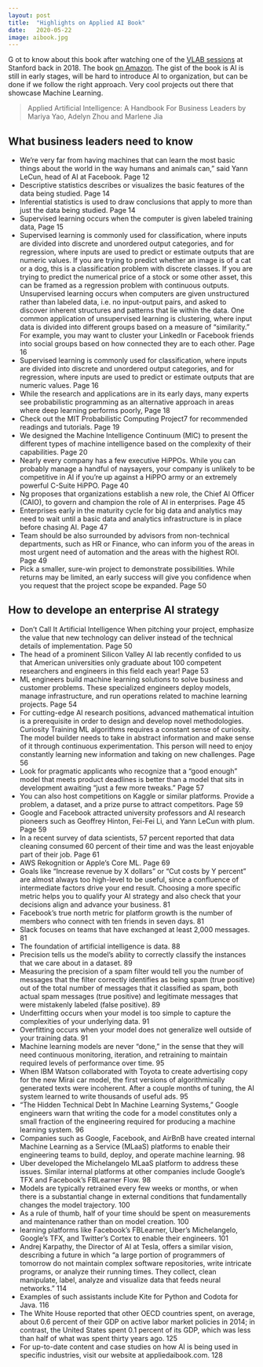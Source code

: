 ```yaml
---
layout: post
title:  "Highlights on Applied AI Book"
date:   2020-05-22
image: aibook.jpg
---
```

<p class="intro"><span class="dropcap">G</span> ot to know about this book after watching one of the <a href="https://vlab.org/portfolio-items/proliferation-of-artificial-intelligence/" target="_blank">VLAB sessions</a> at Stanford back in 2018. The book <a href="https://www.amazon.com/dp/0998289027?tag=duckduckgo-d-20&linkCode=osi&th=1&psc=1" target="_blank">on Amazon</a>. The gist of the book is AI is still in early stages, will be hard to introduce AI to organization, but can be done if we follow the right approach. Very cool projects out there that showcase Machine Learning.</p>

> Applied Artificial Intelligence: A Handbook For Business Leaders by Mariya Yao, Adelyn Zhou and Marlene Jia

## What business leaders need to know
* We’re very far from having machines that can learn the most basic things about the world in the way humans and animals can,” said Yann LeCun, head of AI at Facebook. Page 12
* Descriptive statistics describes or visualizes the basic features of the data being studied. Page 14 
* Inferential statistics is used to draw conclusions that apply to more than just the data being studied. Page 14
* Supervised learning occurs when the computer is given labeled training data, Page 15
* Supervised learning is commonly used for classification, where inputs are divided into discrete and unordered output categories, and for regression, where inputs are used to predict or estimate outputs that are numeric values. If you are trying to predict whether an image is of a cat or a dog, this is a classification problem with discrete classes. If you are trying to predict the numerical price of a stock or some other asset, this can be framed as a regression problem with continuous outputs. Unsupervised learning occurs when computers are given unstructured rather than labeled data, i.e. no input-output pairs, and asked to discover inherent structures and patterns that lie within the data. One common application of unsupervised learning is clustering, where input data is divided into different groups based on a measure of “similarity.” For example, you may want to cluster your LinkedIn or Facebook friends into social groups based on how connected they are to each other. Page 16
* Supervised learning is commonly used for classification, where inputs are divided into discrete and unordered output categories, and for regression, where inputs are used to predict or estimate outputs that are numeric values. Page 16
* While the research and applications are in its early days, many experts see probabilistic programming as an alternative approach in areas where deep learning performs poorly, Page 18
* Check out the MIT Probabilistic Computing Project7 for recommended readings and tutorials. Page 19
* We designed the Machine Intelligence Continuum (MIC) to present the different types of machine intelligence based on the complexity of their capabilities. Page 20
* Nearly every company has a few executive HiPPOs. While you can probably manage a handful of naysayers, your company is unlikely to be competitive in AI if you’re up against a HiPPO army or an extremely powerful C-Suite HiPPO. Page 40
* Ng proposes that organizations establish a new role, the Chief AI Officer (CAIO), to govern and champion the role of AI in enterprises. Page 45
* Enterprises early in the maturity cycle for big data and analytics may need to wait until a basic data and analytics infrastructure is in place before chasing AI. Page 47
* Team should be also surrounded by advisors from non-technical departments, such as HR or Finance, who can inform you of the areas in most urgent need of automation and the areas with the highest ROI. Page 49
* Pick a smaller, sure-win project to demonstrate possibilities. While returns may be limited, an early success will give you confidence when you request that the project scope be expanded. Page 50

## How to develope an enterprise AI strategy
* Don’t Call It Artificial Intelligence When pitching your project, emphasize the value that new technology can deliver instead of the technical details of implementation. Page 50
* The head of a prominent Silicon Valley AI lab recently confided to us that American universities only graduate about 100 competent researchers and engineers in this field each year! Page 53
* ML engineers build machine learning solutions to solve business and customer problems. These specialized engineers deploy models, manage infrastructure, and run operations related to machine learning projects. Page 54
* For cutting-edge AI research positions, advanced mathematical intuition is a prerequisite in order to design and develop novel methodologies. Curiosity Training ML algorithms requires a constant sense of curiosity. The model builder needs to take in abstract information and make sense of it through continuous experimentation. This person will need to enjoy constantly learning new information and taking on new challenges. Page 56
* Look for pragmatic applicants who recognize that a “good enough” model that meets product deadlines is better than a model that sits in development awaiting “just a few more tweaks.” Page 57
* You can also host competitions on Kaggle or similar platforms. Provide a problem, a dataset, and a prize purse to attract competitors. Page 59 
* Google and Facebook attracted university professors and AI research pioneers such as Geoffrey Hinton, Fei-Fei Li, and Yann LeCun with plum. Page 59
* In a recent survey of data scientists, 57 percent reported that data cleaning consumed 60 percent of their time and was the least enjoyable part of their job. Page 61
* AWS Rekognition or Apple’s Core ML. Page 69
* Goals like “Increase revenue by X dollars” or “Cut costs by Y percent” are almost always too high-level to be useful, since a confluence of intermediate factors drive your end result. Choosing a more specific metric helps you to qualify your AI strategy and also check that your decisions align and advance your business. 81
* Facebook’s true north metric for platform growth is the number of members who connect with ten friends in seven days. 81
* Slack focuses on teams that have exchanged at least 2,000 messages. 81
* The foundation of artificial intelligence is data. 88 
* Precision tells us the model’s ability to correctly classify the instances that we care about in a dataset. 89
* Measuring the precision of a spam filter would tell you the number of messages that the filter correctly identifies as being spam (true positive) out of the total number of messages that it classified as spam, both actual spam messages (true positive) and legitimate messages that were mistakenly labeled (false positive). 89
* Underfitting occurs when your model is too simple to capture the complexities of your underlying data. 91
* Overfitting occurs when your model does not generalize well outside of your training data. 91
* Machine learning models are never “done,” in the sense that they will need continuous monitoring, iteration, and retraining to maintain required levels of performance over time. 95
* When IBM Watson collaborated with Toyota to create advertising copy for the new Mirai car model, the first versions of algorithmically generated texts were incoherent. After a couple months of tuning, the AI system learned to write thousands of useful ads. 95
* “The Hidden Technical Debt In Machine Learning Systems,” Google engineers warn that writing the code for a model constitutes only a small fraction of the engineering required for producing a machine learning system. 96
* Companies such as Google, Facebook, and AirBnB have created internal Machine Learning as a Service (MLaaS) platforms to enable their engineering teams to build, deploy, and operate machine learning. 98
* Uber developed the Michelangelo MLaaS platform to address these issues. Similar internal platforms at other companies include Google’s TFX and Facebook’s FBLearner Flow. 98
* Models are typically retrained every few weeks or months, or when there is a substantial change in external conditions that fundamentally changes the model trajectory. 100
* As a rule of thumb, half of your time should be spent on measurements and maintenance rather than on model creation. 100
* learning platforms like Facebook’s FBLearner, Uber’s Michelangelo, Google’s TFX, and Twitter’s Cortex to enable their engineers. 101
* Andrej Karpathy, the Director of AI at Tesla, offers a similar vision, describing a future in which “a large portion of programmers of tomorrow do not maintain complex software repositories, write intricate programs, or analyze their running times. They collect, clean manipulate, label, analyze and visualize data that feeds neural networks.” 114
* Examples of such assistants include Kite for Python and Codota for Java. 116
* The White House reported that other OECD countries spent, on average, about 0.6 percent of their GDP on active labor market policies in 2014; in contrast, the United States spent 0.1 percent of its GDP, which was less than half of what was spent thirty years ago. 125
* For up-to-date content and case studies on how AI is being used in specific industries, visit our website at appliedaibook.com. 128
